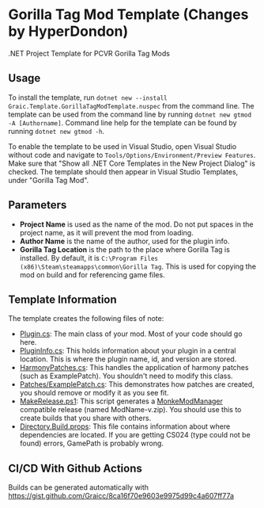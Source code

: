 # Gorilla Tag Mod Template (Changes by HyperDondon)

.NET Project Template for PCVR Gorilla Tag Mods

## Usage

To install the template, run
`dotnet new --install Graic.Template.GorillaTagModTemplate.nuspec` from the command line.
The template can be used from the command line by running `dotnet new gtmod -A [Authorname]`. Command line help for the template can be found by running `dotnet new gtmod -h`.

To enable the template to be used in Visual Studio, open Visual Studio without code and navigate to `Tools/Options/Environment/Preview Features`.
Make sure that "Show all .NET Core Templates in the New Project Dialog" is checked.
The template should then appear in Visual Studio Templates, under "Gorilla Tag Mod".

## Parameters

- **Project Name** is used as the name of the mod. Do not put spaces in the project name, as it will prevent the mod from loading.
- **Author Name** is the name of the author, used for the plugin info.
- **Gorilla Tag Location** is the path to the place where Gorilla Tag is installed. By default, it is `C:\Program Files (x86)\Steam\steamapps\common\Gorilla Tag`. This is used for copying the mod on build and for referencing game files.

## Template Information

The template creates the following files of note:
* [Plugin.cs](src/Content/GorillaTagModTemplateProject/Plugin.cs): The main class of your mod. Most of your code should go here.
* [PluginInfo.cs](src/Content/GorillaTagModTemplateProject/PluginInfo.cs): This holds information about your plugin in a central location. This is where the plugin name, id, and version are stored.
* [HarmonyPatches.cs](src/Content/GorillaTagModTemplateProject/HarmonyPatches.cs): This handles the application of harmony patches (such as ExamplePatch). You shouldn't need to modify this class.
* [Patches/ExamplePatch.cs](src/Content/GorillaTagModTemplateProject/Patches/ExamplePatch.cs): This demonstrates how patches are created, you should remove or modify it as you see fit.
* [MakeRelease.ps1](src/Content/GorillaTagModTemplateProject/MakeRelease.ps1): This script generates a [MonkeModManager](https://github.com/DeadlyKitten/MonkeModManager/) compatible release (named ModName-v.zip). You should use this to create builds that you share with others.
* [Directory.Build.props](src\Content\GorillaTagModTemplateProject\Directory.Build.props): This file contains information about where dependencies are located. If you are getting CS024 (type could not be found) errors, GamePath is probably wrong. 

## CI/CD With Github Actions
Builds can be generated automatically with https://gist.github.com/Graicc/8ca16f70e9603e9975d99c4a607ff77a
